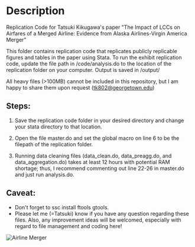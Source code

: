 # Description

Replication Code for Tatsuki Kikugawa's paper "The Impact of LCCs on Airfares of a Merged Airline:
Evidence from Alaska Airlines-Virgin America Merger"

This folder contains replication code that replicates publicly replicable figures and tables in the paper using Stata. 
To run the exhibit replication code, update the file path in /code/analysis.do to the location of the replication folder on your computer. Output is saved in /output/

All heavy files (>100MB) cannot be included in this repository, but I am happy to share them upon request (tk802@georgetown.edu)


## Steps:

1. Save the replication code folder in your desired directory and change your stata directory to that location.

2. Open the file master.do and set the global macro on line 6 to be the filepath of the replication folder.

3. Running data cleaning files (data_clean.do, data_preagg.do, and data_aggregation.do) takes at least 12 hours with potential RAM shortage; thus, I recommend commenting out line 22-26 in master.do and just run analysis.do.


## Caveat:
* Don't forget to ssc install ftools gtools.
* Please let me (=Tatsuki) know if you have any question regarding these files. Also, any improvement ideas will be welcomed, especially with regard to file management and coding here!


![Airline Merger](https://s.abcnews.com/images/Business/ht_alaska_airlines_virgin_america_merger_graphic_jc_160404_16x9_992.jpg)
